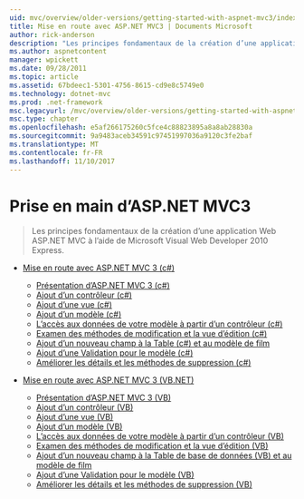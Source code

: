 ```yaml
---
uid: mvc/overview/older-versions/getting-started-with-aspnet-mvc3/index
title: Mise en route avec ASP.NET MVC3 | Documents Microsoft
author: rick-anderson
description: "Les principes fondamentaux de la création d’une application Web ASP.NET MVC à l’aide de Microsoft Visual Web Developer 2010 Express."
ms.author: aspnetcontent
manager: wpickett
ms.date: 09/28/2011
ms.topic: article
ms.assetid: 67bdeec1-5301-4756-8615-cd9e8c5749e0
ms.technology: dotnet-mvc
ms.prod: .net-framework
msc.legacyurl: /mvc/overview/older-versions/getting-started-with-aspnet-mvc3
msc.type: chapter
ms.openlocfilehash: e5af266175260c5fce4c88823895a8a8ab28830a
ms.sourcegitcommit: 9a9483aceb34591c97451997036a9120c3fe2baf
ms.translationtype: MT
ms.contentlocale: fr-FR
ms.lasthandoff: 11/10/2017
---
```

<a name="getting-started-with-aspnet-mvc3"></a>Prise en main d’ASP.NET MVC3
====================
> Les principes fondamentaux de la création d’une application Web ASP.NET MVC à l’aide de Microsoft Visual Web Developer 2010 Express.


- [Mise en route avec ASP.NET MVC 3 (c#)](cs/index.md)

    - [Présentation d’ASP.NET MVC 3 (c#)](cs/intro-to-aspnet-mvc-3.md)
    - [Ajout d’un contrôleur (c#)](cs/adding-a-controller.md)
    - [Ajout d’une vue (c#)](cs/adding-a-view.md)
    - [Ajout d’un modèle (c#)](cs/adding-a-model.md)
    - [L’accès aux données de votre modèle à partir d’un contrôleur (c#)](cs/accessing-your-models-data-from-a-controller.md)
    - [Examen des méthodes de modification et la vue d’édition (c#)](cs/examining-the-edit-methods-and-edit-view.md)
    - [Ajout d’un nouveau champ à la Table (c#) et au modèle de film](cs/adding-a-new-field.md)
    - [Ajout d’une Validation pour le modèle (c#)](cs/adding-validation-to-the-model.md)
    - [Améliorer les détails et les méthodes de suppression (c#)](cs/improving-the-details-and-delete-methods.md)
- [Mise en route avec ASP.NET MVC 3 (VB.NET)](vb/index.md)

    - [Présentation d’ASP.NET MVC 3 (VB)](vb/intro-to-aspnet-mvc-3.md)
    - [Ajout d’un contrôleur (VB)](vb/adding-a-controller.md)
    - [Ajout d’une vue (VB)](vb/adding-a-view.md)
    - [Ajout d’un modèle (VB)](vb/adding-a-model.md)
    - [L’accès aux données de votre modèle à partir d’un contrôleur (VB)](vb/accessing-your-models-data-from-a-controller.md)
    - [Examen des méthodes de modification et la vue d’édition (VB)](vb/examining-the-edit-methods-and-edit-view.md)
    - [Ajout d’un nouveau champ à la Table de base de données (VB) et au modèle de film](vb/adding-a-new-field.md)
    - [Ajout d’une Validation pour le modèle (VB)](vb/adding-validation-to-the-model.md)
    - [Améliorer les détails et les méthodes de suppression (VB)](vb/improving-the-details-and-delete-methods.md)
